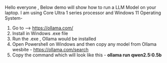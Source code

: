 Hello everyone , Below demo will show how to run a LLM Model on your laptop. I am using Core Ultra 1 series processor and Windows 11 Operating System- 
1. Go to --> https://ollama.com/
2. Install in Windows .exe file
3. Run the .exe , Ollama would be installed
4. Open Powershell on Windows and then copy any model from Ollama wesbite - https://ollama.com/search
5. Copy the command which will look like this - **ollama run qwen2.5:0.5b**
